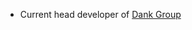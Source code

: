 - Current head developer of [Dank Group](https://github.com/Dank-Group)

<!---
Whoisthisguy9/Whoisthisguy9 is a ✨ special ✨ repository because its `README.md` (this file) appears on your GitHub profile.
You can click the Preview link to take a look at your changes.
--->
